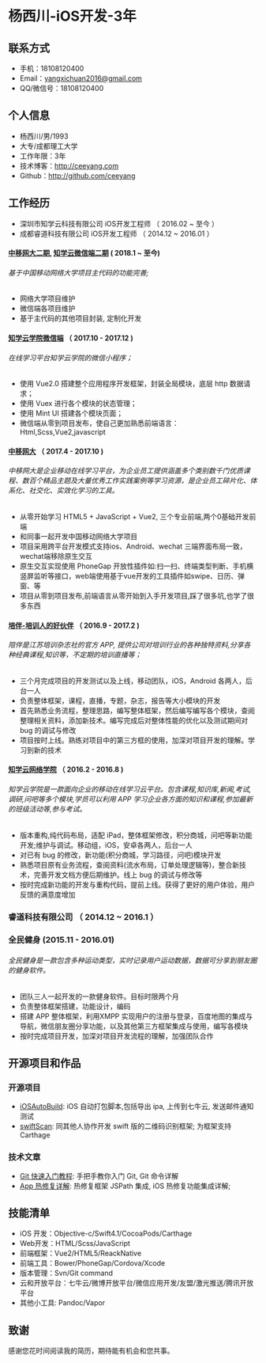 # 杨西川-iOS开发-3年

## 联系方式
+ 手机：18108120400
+ Email：yangxichuan2016@gmail.com
+ QQ/微信号：18108120400

## 个人信息
 + 杨西川/男/1993
 + 大专/成都理工大学
 + 工作年限：3年
 + 技术博客：http://ceeyang.com
 + Github：http://github.com/ceeyang

## 工作经历
+ 深圳市知学云科技有限公司  iOS开发工程师 （ 2016.02 ~ 至今 ）
+ 成都睿道科技有限公司  iOS开发工程师 （ 2014.12 ~ 2016.01 ）

#### [中移网大二期][201], [知学云微信端二期][200] ( 2018.1 ~ 至今)
###### 基于中国移动网络大学项目主代码的功能完善;
+ 网络大学项目维护
+ 微信端各项目维护
+ 基于主代码的其他项目封装, 定制化开发


#### [知学云学院微信端][200] （ 2017.10 - 2017.12 )
###### 在线学习平台知学云学院的微信小程序；</br>
+ 使用 Vue2.0 搭建整个应用程序开发框架，封装全局模块，底层 http 数据请求；</br>
+ 使用 Vuex 进行各个模块的状态管理；</br>
+ 使用 Mint UI 搭建各个模块页面；</br>
+ 微信端从零到项目发布，使自己更加熟悉前端语言：Html,Scss,Vue2,javascript


#### [中移网大][201] （ 2017.4 - 2017.10 )
###### 中移网大是企业移动在线学习平台，为企业员工提供涵盖多个类别数千门优质课程、数百个精品主题及大量优秀工作实践案例等学习资源，是企业员工碎片化、体系化、社交化、实效化学习的工具。
+ 从零开始学习 HTML5 + JavaScript + Vue2, 三个专业前端,两个0基础开发前端
+ 和同事一起开发中国移动网络大学项目
+ 项目采用跨平台开发模式支持ios、Android、wechat 三端界面布局一致，wechat端移除原生交互
+ 原生交互实现使用 PhoneGap 开放性插件如:扫一扫、终端类型判断、手机横竖屏监听等接口，web端使用基于vue开发的工具插件如swipe、日历、弹窗、等
+ 项目从零到项目发布,前端语言从零开始到入手开发项目,踩了很多坑,也学了很多东西


#### [培伴-培训人的好伙伴][202] （ 2016.9 - 2017.2 )
###### 陪伴是江苏培训杂志社的官方 APP, 提供公司对培训行业的各种独特资料,分享各种经典课程,知识等，不定期的培训直播等；
+ 三个月完成项目的开发测试以及上线，移动团队，iOS，Android 各两人，后台一人
+ 负责整体框架，课程，直播，专题，杂志，报告等大小模块的开发
+ 首先熟悉业务流程，整理思路，编写整体框架，然后编写编写各个模块，查阅整理相关资料，添加新技术。编写完成后对整体性能的优化以及测试期间对 bug 的调试与修改
+ 项目按时上线。熟练对项目中的第三方框的使用，加深对项目开发的理解。学习到新的技术

#### [知学云网络学院][203] （ 2016.2 - 2016.8 )
###### 知学云学院是一款面向企业的移动在线学习云平台。包含课程,知识库,新闻,考试,调研,问吧等多个模块,学员可以利用 APP 学习企业各方面的知识和课程,参加最新的班级活动等,参与考试。
+ 版本重构,纯代码布局，适配 iPad，整体框架修改，积分商城，问吧等新功能开发;维护与调试。移动组，iOS，安卓各两人，后台一人
+ 对已有 bug 的修改，新功能(积分商城，学习路径，问吧)模块开发
+ 熟悉项目原有业务流程，查阅资料(流水布局，订单处理逻辑等)，整合新技术，完善开发文档方便后期维护。线上 bug 的调试与修改等
+ 按时完成新功能的开发与重构代码，提前上线。获得了更好的用户体验，用户反馈的满意度增加


### 睿道科技有限公司 （ 2014.12 ~ 2016.1 ）
### 全民健身 (2015.11 - 2016.01)
###### 全民健身是一款包含多种运动类型，实时记录用户运动数据，数据可分享到朋友圈的健身软件。
+ 团队三人一起开发的一款健身软件。目标时限两个月
+ 负责整体框架搭建，功能设计，编码
+ 搭建 APP 整体框架，利用XMPP 实现用户的注册与登录，百度地图的集成与导航，微信朋友圈分享功能，以及其他第三方框架集成与使用，编写各模块
+ 按时完成项目开发，加深对项目开发流程的理解，加强团队合作

## 开源项目和作品
### 开源项目
 - [iOSAutoBuild][000]: iOS 自动打包脚本,包括导出 ipa, 上传到七牛云, 发送邮件通知测试
 - [swiftScan][001]: 同其他人协作开发 swift 版的二维码识别框架; 为框架支持 Carthage

### 技术文章
- [Git 快速入门教程][100]: 手把手教你入门 Git, Git 命令详解
- [App 热修复详解][101]: 热修复框架 JSPath 集成, iOS 热修复功能集成详解;


## 技能清单
- iOS 开发：Objective-c/Swift4.1/CocoaPods/Carthage
- Web开发：HTML/Scss/JavaScript
- 前端框架：Vue2/HTML5/ReackNative
- 前端工具：Bower/PhoneGap/Cordova/Xcode
- 版本管理：Svn/Git command
- 云和开放平台：七牛云/微博开放平台/微信应用开发/友盟/激光推送/腾讯开放平台
- 其他小工具: Pandoc/Vapor


## 致谢
感谢您花时间阅读我的简历，期待能有机会和您共事。

[200]:http://demo.zhixueyun.com/wechat/
[201]:https://itunes.apple.com/cn/app/%E4%B8%AD%E7%A7%BB%E7%BD%91%E5%A4%A7/id1313669861?mt=8
[202]:https://itunes.apple.com/cn/app/pei-ban-pei-xun-ren-hao-huo/id1072624547?l=en&mt=8
[203]:https://itunes.apple.com/cn/app/zhi-xue-yun-xue-yuan/id1066182728?l=en&mt=8


[000]:https://github.com/ceeyang/iOSAutoBuild
[001]:https://github.com/ceeyang/swiftScan

[100]:http://ceeyang.com/blog/2017/06/25/Git-%E5%BF%AB%E9%80%9F%E5%85%A5%E9%97%A8%E6%95%99%E7%A8%8B/
[101]:http://ceeyang.com/blog/2017/01/05/App-Hotfix(%E7%83%AD%E4%BF%AE%E5%A4%8D)%E8%AF%A6%E8%A7%A3/
